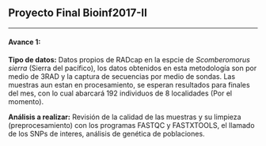 
## Proyecto Final Bioinf2017-II
***


#### Avance 1:
**Tipo de datos:** Datos propios de RADcap en la espcie de *Scomberomorus sierra* (Sierra del pacífico), los datos obtenidos en esta metodología son por medio de 3RAD y la captura de secuencias por medio de sondas. Las muestras aun estan en procesamiento, se esperan resultados para finales del mes, con lo cual abarcará 192 individuos de 8 localidades (Por el momento).

**Análisis a realizar:** Revisión de la calidad de las muestras y su limpieza (preprocesamiento) con los programas FASTQC y FASTXTOOLS, el llamado de los SNPs de interes, análisis de genética de poblaciones.
